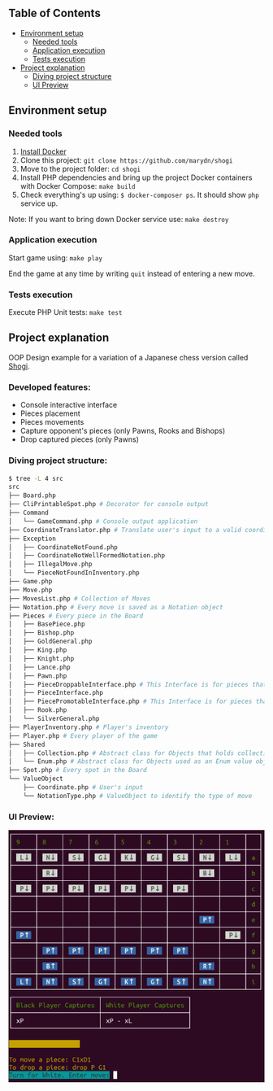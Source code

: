 ## Table of Contents

* [Environment setup](#environment-setup)
  * [Needed tools](#needed-tools)
  * [Application execution](#application-execution)
  * [Tests execution](#tests-execution)
* [Project explanation](#project-explanation)
  * [Diving project structure](#diving-project-structure)
  * [UI Preview](#ui-preview)
  
## Environment setup

### Needed tools

1. [Install Docker](https://www.docker.com/get-started)
2. Clone this project: `git clone https://github.com/marydn/shogi`
3. Move to the project folder: `cd shogi`
4. Install PHP dependencies and bring up the project Docker containers with Docker Compose: `make build`
5. Check everything's up using: `$ docker-composer ps`. It should show `php` service up.

Note: If you want to bring down Docker service use: `make destroy`

### Application execution

Start game using: `make play`

End the game at any time by writing `quit` instead of entering a new move.

### Tests execution

Execute PHP Unit tests: `make test`

## Project explanation

OOP Design example for a variation of a Japanese chess version called [Shogi](https://en.wikipedia.org/wiki/Shogi).

### Developed features:

  * Console interactive interface
  * Pieces placement
  * Pieces movements
  * Capture opponent's pieces (only Pawns, Rooks and Bishops)
  * Drop captured pieces (only Pawns)

### Diving project structure:

```bash
$ tree -L 4 src
src
├── Board.php
├── CliPrintableSpot.php # Decorator for console output
├── Command
│   └── GameCommand.php # Console output application
├── CoordinateTranslator.php # Translate user's input to a valid coordinate to handle internally
├── Exception
│   ├── CoordinateNotFound.php
│   ├── CoordinateNotWellFormedNotation.php
│   ├── IllegalMove.php
│   └── PieceNotFoundInInventory.php
├── Game.php
├── Move.php
├── MovesList.php # Collection of Moves
├── Notation.php # Every move is saved as a Notation object
├── Pieces # Every piece in the Board
│   ├── BasePiece.php
│   ├── Bishop.php
│   ├── GoldGeneral.php
│   ├── King.php
│   ├── Knight.php
│   ├── Lance.php
│   ├── Pawn.php
│   ├── PieceDroppableInterface.php # This Interface is for pieces that can be droppable
│   ├── PieceInterface.php
│   ├── PiecePromotableInterface.php # This Interface is for pieces that can be promoted
│   ├── Rook.php
│   └── SilverGeneral.php
├── PlayerInventory.php # Player's inventory
├── Player.php # Every player of the game
├── Shared
│   ├── Collection.php # Abstract class for Objects that holds collections
│   └── Enum.php # Abstract class for Objects used as an Enum value object
├── Spot.php # Every spot in the Board
└── ValueObject
    ├── Coordinate.php # User's input
    └── NotationType.php # ValueObject to identify the type of move
```

### UI Preview:

![image info](./doc/images/demo.png)